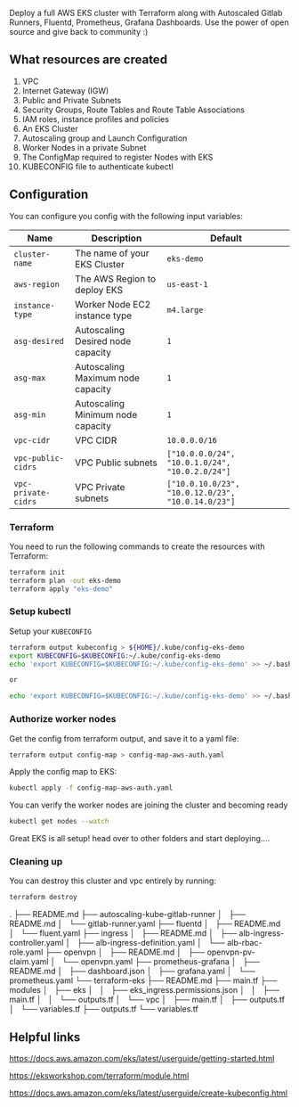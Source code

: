 Deploy a full AWS EKS cluster with Terraform along with Autoscaled Gitlab Runners, Fluentd, Prometheus, Grafana Dashboards. Use the power of open source and give back to community :)

## What resources are created

1. VPC
2. Internet Gateway (IGW)
3. Public and Private Subnets
4. Security Groups, Route Tables and Route Table Associations
5. IAM roles, instance profiles and policies
6. An EKS Cluster
7. Autoscaling group and Launch Configuration
8. Worker Nodes in a private Subnet
9. The ConfigMap required to register Nodes with EKS
10. KUBECONFIG file to authenticate kubectl

## Configuration

You can configure you config with the following input variables:

| Name                 | Description                       | Default                                            |
|----------------------|-----------------------------------|----------------------------------------------------|
| `cluster-name`       | The name of your EKS Cluster      | `eks-demo`                                         |
| `aws-region`         | The AWS Region to deploy EKS      | `us-east-1`                                        |
| `instance-type`      | Worker Node EC2 instance type     | `m4.large`                                         |
| `asg-desired`        | Autoscaling Desired node capacity | `1`                                                |
| `asg-max`            | Autoscaling Maximum node capacity | `1`                                                |
| `asg-min`            | Autoscaling Minimum node capacity | `1`                                                |
| `vpc-cidr`           | VPC CIDR                          | `10.0.0.0/16`                                      |
| `vpc-public-cidrs`   | VPC Public subnets                | `["10.0.0.0/24", "10.0.1.0/24", "10.0.2.0/24"]`    |
| `vpc-private-cidrs`  | VPC Private subnets               | `["10.0.10.0/23", "10.0.12.0/23", "10.0.14.0/23"]` |

### Terraform

You need to run the following commands to create the resources with Terraform:

```bash
terraform init
terraform plan -out eks-demo
terraform apply "eks-demo"
```

### Setup kubectl

Setup your `KUBECONFIG`

```bash
terraform output kubeconfig > ${HOME}/.kube/config-eks-demo
export KUBECONFIG=$KUBECONFIG:~/.kube/config-eks-demo
echo 'export KUBECONFIG=$KUBECONFIG:~/.kube/config-eks-demo' >> ~/.bash_profiles   (macOSX)

or

echo 'export KUBECONFIG=$KUBECONFIG:~/.kube/config-eks-demo' >> ~/.bashrc  (linux)
```

### Authorize worker nodes

Get the config from terraform output, and save it to a yaml file:

```bash
terraform output config-map > config-map-aws-auth.yaml
```

Apply the config map to EKS:

```bash
kubectl apply -f config-map-aws-auth.yaml
```

You can verify the worker nodes are joining the cluster and becoming ready

```bash
kubectl get nodes --watch
```

Great EKS is all setup! head over to other folders and start deploying....

### Cleaning up

You can destroy this cluster and vpc entirely by running:

```bash
terraform destroy
```

.
├── README.md
├── autoscaling-kube-gitlab-runner
│   ├── README.md
│   └── gitlab-runner.yaml
├── fluentd
│   ├── README.md
│   └── fluent.yaml
├── ingress
│   ├── README.md
│   ├── alb-ingress-controller.yaml
│   ├── alb-ingress-definition.yaml
│   └── alb-rbac-role.yaml
├── openvpn
│   ├── README.md
│   ├── openvpn-pv-claim.yaml
│   └── openvpn.yaml
├── prometheus-grafana
│   ├── README.md
│   ├── dashboard.json
│   ├── grafana.yaml
│   └── prometheus.yaml
└── terraform-eks
    ├── README.md
    ├── main.tf
    ├── modules
    │   ├── eks
    │   │   ├── eks_ingress.permissions.json
    │   │   ├── main.tf
    │   │   └── outputs.tf
    │   └── vpc
    │       ├── main.tf
    │       ├── outputs.tf
    │       └── variables.tf
    ├── outputs.tf
    └── variables.tf


## Helpful links

https://docs.aws.amazon.com/eks/latest/userguide/getting-started.html

https://eksworkshop.com/terraform/module.html

https://docs.aws.amazon.com/eks/latest/userguide/create-kubeconfig.html
